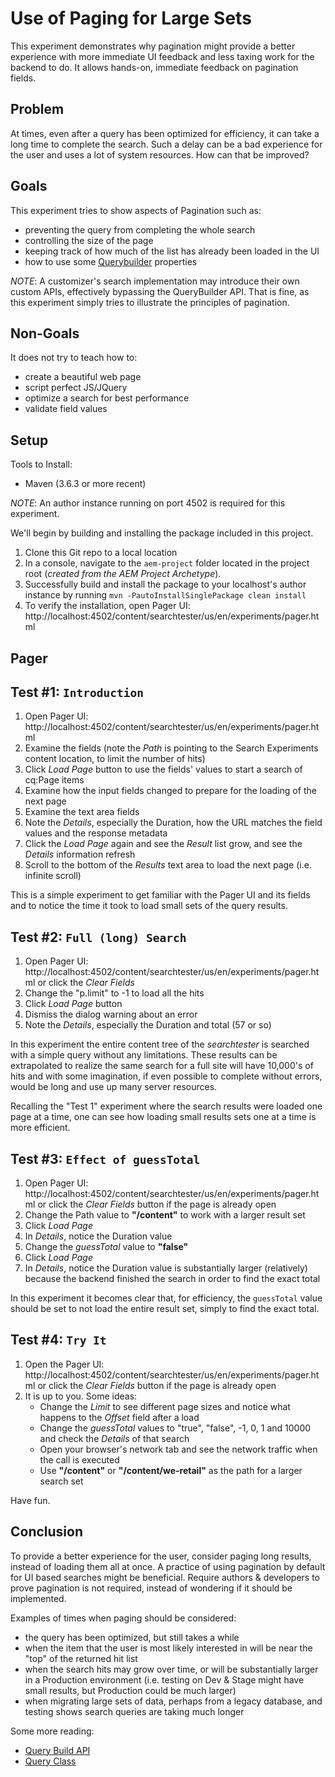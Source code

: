 # Use of Paging for Large Sets

This experiment demonstrates why pagination might provide a better experience with more immediate UI feedback and
less taxing work for the backend to do.  It allows hands-on, immediate feedback on pagination fields.

## Problem
At times, even after a query has been optimized for efficiency, it can take a long time to complete the search. Such a
 delay can be a bad experience for the user and uses a lot of system resources. How can that be improved?

## Goals
This experiment tries to show aspects of Pagination such as:
 * preventing the query from completing the whole search
 * controlling the size of the page
 * keeping track of how much of the list has already been loaded in the UI
 * how to use some
[Querybuilder](https://helpx.adobe.com/experience-manager/6-5/sites/developing/using/reference-materials/javadoc/com/day/cq/search/QueryBuilder.html)
properties

_NOTE_: A customizer's search implementation may introduce their own custom APIs, effectively bypassing the
QueryBuilder API.  That is fine, as this experiment simply tries to illustrate the principles of pagination. 

## Non-Goals
It does not try to teach how to:
 * create a beautiful web page
 * script perfect JS/JQuery
 * optimize a search for best performance
 * validate field values

## Setup
Tools to Install:
* Maven (3.6.3 or more recent)

_NOTE_: An author instance running on port 4502 is required for this experiment.

We'll begin by building and installing the package included in this project.

1. Clone this Git repo to a local location
1. In a console, navigate to the `aem-project` folder located in the project root (_created from the AEM Project Archetype_).
1. Successfully build and install the package to your localhost's author instance by running `mvn -PautoInstallSinglePackage clean install`
1. To verify the installation, open Pager UI: http://localhost:4502/content/searchtester/us/en/experiments/pager.html

## Pager

## Test #1: `Introduction`
1. Open Pager UI: http://localhost:4502/content/searchtester/us/en/experiments/pager.html
1. Examine the fields (note the _Path_ is pointing to the Search Experiments content location, to limit the number of hits)
1. Click _Load Page_ button to use the fields' values to start a search of cq:Page items
1. Examine how the input fields changed to prepare for the loading of the next page
1. Examine the text area fields
1. Note the _Details_, especially the Duration, how the URL matches the field values and the response metadata
1. Click the _Load Page_ again and see the _Result_ list grow, and see the _Details_ information refresh
1. Scroll to the bottom of the _Results_ text area to load the next page (i.e. infinite scroll)

This is a simple experiment to get familiar with the Pager UI and its fields and to notice the time it
took to load small sets of the query results. 

## Test #2: `Full (long) Search`
1. Open Pager UI: http://localhost:4502/content/searchtester/us/en/experiments/pager.html or click the _Clear Fields_
1. Change the "p.limit" to -1 to load all the hits
1. Click _Load Page_ button 
1. Dismiss the dialog warning about an error
1. Note the _Details_, especially the Duration and total (57 or so)

In this experiment the entire content tree of the _searchtester_ is searched with a simple query without any
limitations. These results can be extrapolated to realize the same search for a full site will have 10,000's
of hits and with some imagination, if even possible to complete without errors, would be long and use up many server
resources.

Recalling the "Test 1" experiment where the search results were loaded one page at a time, one can see how loading
small results sets one at a time is more efficient.

## Test #3: `Effect of guessTotal`
1. Open Pager UI: http://localhost:4502/content/searchtester/us/en/experiments/pager.html or click the _Clear Fields_
button if the page is already open
1. Change the Path value to **"/content"** to work with a larger result set
1. Click _Load Page_
1. In _Details_, notice the Duration value
1. Change the _guessTotal_ value to **"false"**
1. Click _Load Page_
1. In _Details_, notice the Duration value is substantially larger (relatively) because the backend finished the search in order to find the exact total

In this experiment it becomes clear that, for efficiency, the `guessTotal` value should be set to not load the entire
result set, simply to find the exact total.

## Test #4: `Try It`
1. Open the Pager UI: http://localhost:4502/content/searchtester/us/en/experiments/pager.html or click the
_Clear Fields_ button if the page is already open
1. It is up to you.  Some ideas:
    * Change the _Limit_ to see different page sizes and notice what happens to the _Offset_ field after a load
    * Change the _guessTotal_ values to "true", "false", -1, 0, 1 and 10000 and check the _Details_ of that search
    * Open your browser's network tab and see the network traffic when the call is executed
    * Use **"/content"** or **"/content/we-retail"** as the path for a larger search set

Have fun.

## Conclusion
To provide a better experience for the user, consider paging long results, instead of loading them all at once.
A practice of using pagination by default for UI based searches might be beneficial. Require authors & developers to
prove pagination is not required, instead of wondering if it should be implemented.

Examples of times when paging should be considered:

* the query has been optimized, but still takes a while
* when the item that the user is most likely interested in will be near the "top" of the returned hit list
* when the search hits may grow over time, or will be substantially larger in a Production environment (i.e. testing on Dev & Stage might have small results, but Production could be much larger)
* when migrating large sets of data, perhaps from a legacy database, and testing shows search queries are taking much longer

Some more reading:
 * [Query Build API](https://docs.adobe.com/content/help/en/experience-manager-64/developing/platform/query-builder/querybuilder-api.html#implementing-pagination)
 * [Query Class](https://helpx.adobe.com/experience-manager/6-5/sites/developing/using/reference-materials/javadoc/com/day/cq/search/Query.html)
